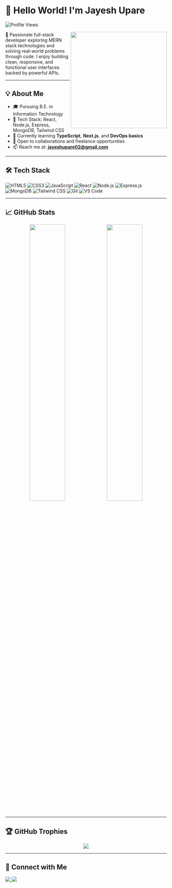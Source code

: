 # 👋 Hello World! I'm Jayesh Upare

![Profile Views](https://komarev.com/ghpvc/?username=Jayeshupare&label=Profile%20Views&color=0e75b6&style=flat-square)

<img align="right" src="https://media.giphy.com/media/qgQUggAC3Pfv687qPC/giphy.gif" width="300" />

🚀 Passionate full-stack developer exploring MERN stack technologies and solving real-world problems through code. I enjoy building clean, responsive, and functional user interfaces backed by powerful APIs.

---

## 💡 About Me

- 🎓 Pursuing B.E. in Information Technology  
- 💼 Tech Stack: React, Node.js, Express, MongoDB, Tailwind CSS  
- 🌱 Currently learning **TypeScript**, **Next.js**, and **DevOps basics**
- 🤝 Open to collaborations and freelance opportunities
- 📫 Reach me at: **jayeshupare02@gmail.com**

---

## 🛠️ Tech Stack

![HTML5](https://img.shields.io/badge/HTML5-E34F26?style=flat&logo=html5&logoColor=white)
![CSS3](https://img.shields.io/badge/CSS3-1572B6?style=flat&logo=css3&logoColor=white)
![JavaScript](https://img.shields.io/badge/JavaScript-F7DF1E?style=flat&logo=javascript&logoColor=black)
![React](https://img.shields.io/badge/React-61DAFB?style=flat&logo=react&logoColor=black)
![Node.js](https://img.shields.io/badge/Node.js-339933?style=flat&logo=node.js&logoColor=white)
![Express.js](https://img.shields.io/badge/Express.js-000000?style=flat&logo=express&logoColor=white)
![MongoDB](https://img.shields.io/badge/MongoDB-4EA94B?style=flat&logo=mongodb&logoColor=white)
![Tailwind CSS](https://img.shields.io/badge/Tailwind_CSS-38B2AC?style=flat&logo=tailwind-css&logoColor=white)
![Git](https://img.shields.io/badge/Git-F05032?style=flat&logo=git&logoColor=white)
![VS Code](https://img.shields.io/badge/VS%20Code-007ACC?style=flat&logo=visual-studio-code&logoColor=white)

---

## 📈 GitHub Stats

<p align="center">
  <img src="https://github-readme-stats.vercel.app/api?username=Jayeshupare&show_icons=true&theme=tokyonight" width="47%" />
  <img src="https://github-readme-stats.vercel.app/api/top-langs/?username=Jayeshupare&layout=compact&theme=tokyonight" width="47%" />
</p>

---

## 🏆 GitHub Trophies

<p align="center">
  <img src="https://github-profile-trophy.vercel.app/?username=Jayeshupare&theme=darkhub&no-frame=true&no-bg=true&margin-w=10" />
</p>

---

## 🔗 Connect with Me

<p align="left">
  <a href="https://www.linkedin.com/in/jayeshupare" target="_blank">
    <img src="https://img.shields.io/badge/LinkedIn-Connect-blue?style=for-the-badge&logo=linkedin&logoColor=white" />
  </a>
  <a href="mailto:jayeshupare02@gmail.com">
    <img src="https://img.shields.io/badge/Gmail-Email-red?style=for-the-badge&logo=gmail&logoColor=white" />
  </a>
</p>
